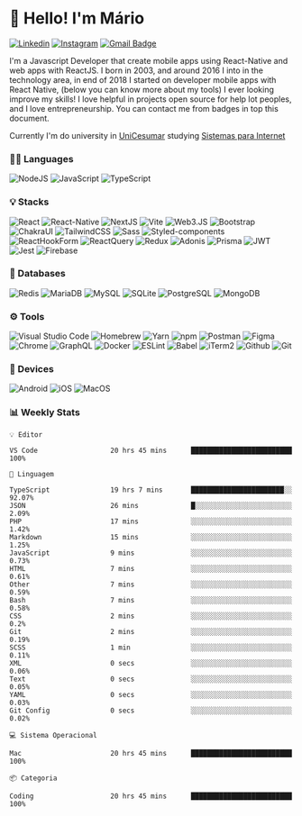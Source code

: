 # 👋 Hello! I'm Mário

[![Linkedin](https://img.shields.io/badge/-LinkedIn-blue?style=flat&logo=Linkedin&logoColor=white&link=https://www.linkedin.com/in/rebeccamanzi/)](https://www.linkedin.com/in/mariosantos-dev/)
[![Instagram](https://img.shields.io/badge/-Instagram-C13584?style=flat&labelColor=C13584&logo=instagram&logoColor=white&link=https://www.instagram.com/codepwr/)](https://www.instagram.com/mariosantos.dev/)
[![Gmail Badge](https://img.shields.io/badge/-mariodev7@gmail.com-c14438?style=flat&logo=Gmail&logoColor=white&link=mailto:mariodev7@gmail.com)](mailto:mariodev7@gmail.com)

I'm a Javascript Developer that create mobile apps using React-Native and web apps with ReactJS. I born in 2003, and around 2016 I into in the technology area, in end of 2018 I started on developer mobile apps with React Native, (below you can know more about my tools) I ever looking improve my skills!
I love helpful in projects open source for help lot peoples, and I love entrepreneurship.
You can contact me from badges in top this document.

Currently I'm do university in [UniCesumar](https://www.unicesumar.edu.br/home/) studying [Sistemas para Internet](https://www.unicesumar.edu.br/ead/cursos-graduacao/sistemas-para-internet/)

### 👨‍💻 Languages

![NodeJS](https://img.shields.io/badge/Node.js-6DA55F?style=flat&logo=node.js&logoColor=white)
![JavaScript](https://img.shields.io/badge/JavaScript-F7DF1E?style=flat&logo=JavaScript&logoColor=white)
![TypeScript](https://img.shields.io/badge/TypeScript-007ACC?style=flat&logo=TypeScript&logoColor=white)

### 💡 Stacks

![React](https://img.shields.io/badge/React-61dafb?style=flat&logo=React&logoColor=black)
![React-Native](https://img.shields.io/badge/React%20Native-61DAFB?style=flat&logo=React&logoColor=black)
![NextJS](https://img.shields.io/badge/NextJS-111111?style=flat&logo=Next.js&logoColor=white)
![Vite](https://img.shields.io/badge/Vite-646CFF?style=flat&logo=vite&logoColor=white)
![Web3.JS](https://img.shields.io/badge/Web3.JS-F16822?style=flat&logo=Web3.JS&logoColor=white)
![Bootstrap](https://img.shields.io/badge/Bootstrap-7952B3?style=flat&logo=Bootstrap&logoColor=white)
![ChakraUI](https://img.shields.io/badge/ChakraUI-319795?style=flat&logo=ChakraUI&logoColor=white)
![TailwindCSS](https://img.shields.io/badge/TailwindCSS-06B6D4?style=flat&logo=TailwindCSS&logoColor=white)
![Sass](https://img.shields.io/badge/Sass-CC6699?style=flat&logo=Sass&logoColor=white)
![Styled-components](https://img.shields.io/badge/Styled%20Components-DB7093?style=flat&logo=Styled-components&logoColor=white)
![ReactHookForm](https://img.shields.io/badge/ReactHookForm-EC5990?style=flat&logo=ReactHookForm&logoColor=white)
![ReactQuery](https://img.shields.io/badge/ReactQuery-FF4154?style=flat&logo=ReactQuery&logoColor=white)
![Redux](https://img.shields.io/badge/Redux-%23593d88.svg?style=flate&logo=redux&logoColor=white)
![Adonis](https://img.shields.io/badge/Adonis-5A45FF?style=flat&logo=adonisJS&logoColor=white)
![Prisma](https://img.shields.io/badge/Prisma-2D3748?style=flat&logo=Prisma&logoColor=white)
![JWT](https://img.shields.io/badge/JWT-000000?style=flat&logo=JSONWebTokens&logoColor=white)
![Jest](https://img.shields.io/badge/Jest-C21325?style=flat&logo=Jest&logoColor=white)
![Firebase](https://img.shields.io/badge/Firebase-FFCA28?style=flat&logo=Firebase&logoColor=white)

### 💾 Databases

![Redis](https://img.shields.io/badge/Redis-DC382D?style=flat&logo=Redis&logoColor=white)
![MariaDB](https://img.shields.io/badge/MariaDB-003545?style=flat&logo=MariaDB&logoColor=white)
![MySQL](https://img.shields.io/badge/MySQL-4479A1?style=flat&logo=MySQL&logoColor=white)
![SQLite](https://img.shields.io/badge/SQLite-003B57?style=flat&logo=SQLite&logoColor=white)
![PostgreSQL](https://img.shields.io/badge/PostgreSQL-4169E1?style=flat&logo=PostgreSQL&logoColor=white)
![MongoDB](https://img.shields.io/badge/MongoDB-47A248?style=flat&logo=MongoDB&logoColor=white)

### ⚙️ Tools

![Visual Studio Code](https://img.shields.io/badge/Visual_Studio_Code-007ACC?style=flat&logo=Visual-Studio-Code&logoColor=white)
![Homebrew](https://img.shields.io/badge/Homebrew-FBB040?style=flat&logo=Homebrew&logoColor=white)
![Yarn](https://img.shields.io/badge/Yarn-2C8EBB?style=flat&logo=Yarn&logoColor=white)
![npm](https://img.shields.io/badge/npm-CB3837?style=flat&logo=Npm&logoColor=white)
![Postman](https://img.shields.io/badge/Postman-FF6C37?style=flat&logo=Postman&logoColor=white)
![Figma](https://img.shields.io/badge/Figma-F24E1E?style=flat&logo=Figma&logoColor=white)
![Chrome](https://img.shields.io/badge/Chrome-4285F4?style=flat&logo=google%20chrome&logoColor=white)
![GraphQL](https://img.shields.io/badge/-GraphQL-E10098?style=flat&logo=graphql&logoColor=white)
![Docker](https://img.shields.io/badge/Docker-%230db7ed.svg?style=flat&logo=docker&logoColor=white)
![ESLint](https://img.shields.io/badge/ESLint-4B3263?style=flat&logo=eslint&logoColor=white)
![Babel](https://img.shields.io/badge/Babel-F9DC3e?style=flat&logo=babel&logoColor=black)
![iTerm2](https://img.shields.io/badge/iTerm2-000000.svg?style=flate&logo=iTerm2&logoColor=white)
![Github](https://img.shields.io/badge/Github-%23171515.svg?style=flate&logo=github&logoColor=white)
![Git](https://img.shields.io/badge/Git-F05032.svg?style=flate&logo=Git&logoColor=white)

### 📱 Devices

![Android](https://img.shields.io/badge/Android-3DDC84?style=flat&logo=android&logoColor=white)
![iOS](https://img.shields.io/badge/Device-1A1A1A?style=flat&logo=iOS&logoColor=white)
![MacOS](https://img.shields.io/badge/MacOS-1A1A1A?style=flat&logo=Apple&logoColor=white)

### 📊 Weekly Stats

```text
💡 Editor

VS Code                  20 hrs 45 mins      █████████████████████████       100%
```
```text
💬 Linguagem

TypeScript               19 hrs 7 mins       ███████████████████████░░     92.07%
JSON                     26 mins             █░░░░░░░░░░░░░░░░░░░░░░░░      2.09%
PHP                      17 mins             ░░░░░░░░░░░░░░░░░░░░░░░░░      1.42%
Markdown                 15 mins             ░░░░░░░░░░░░░░░░░░░░░░░░░      1.25%
JavaScript               9 mins              ░░░░░░░░░░░░░░░░░░░░░░░░░      0.73%
HTML                     7 mins              ░░░░░░░░░░░░░░░░░░░░░░░░░      0.61%
Other                    7 mins              ░░░░░░░░░░░░░░░░░░░░░░░░░      0.59%
Bash                     7 mins              ░░░░░░░░░░░░░░░░░░░░░░░░░      0.58%
CSS                      2 mins              ░░░░░░░░░░░░░░░░░░░░░░░░░       0.2%
Git                      2 mins              ░░░░░░░░░░░░░░░░░░░░░░░░░      0.19%
SCSS                     1 min               ░░░░░░░░░░░░░░░░░░░░░░░░░      0.11%
XML                      0 secs              ░░░░░░░░░░░░░░░░░░░░░░░░░      0.06%
Text                     0 secs              ░░░░░░░░░░░░░░░░░░░░░░░░░      0.05%
YAML                     0 secs              ░░░░░░░░░░░░░░░░░░░░░░░░░      0.03%
Git Config               0 secs              ░░░░░░░░░░░░░░░░░░░░░░░░░      0.02%
```
```text
💻 Sistema Operacional

Mac                      20 hrs 45 mins      █████████████████████████       100%
```
```text
📦 Categoria

Coding                   20 hrs 45 mins      █████████████████████████       100%
```
